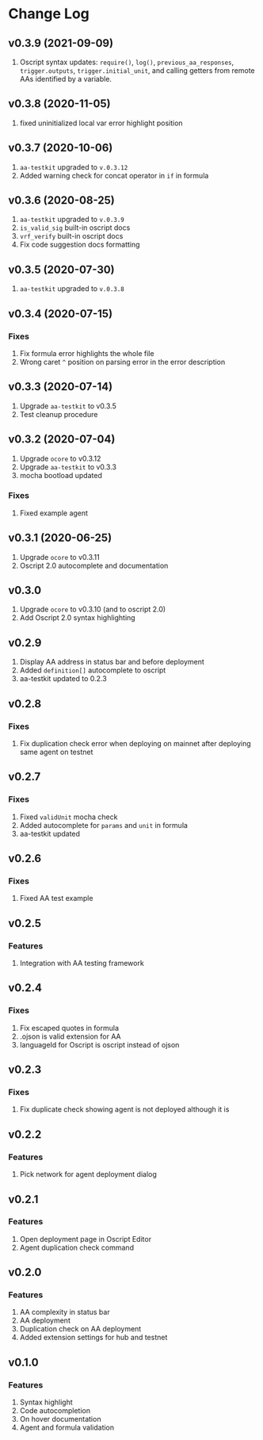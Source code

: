 # Change Log

## v0.3.9 (2021-09-09)
1. Oscript syntax updates: `require()`, `log()`, `previous_aa_responses`, `trigger.outputs`, `trigger.initial_unit`, and calling getters from remote AAs identified by a variable.

## v0.3.8 (2020-11-05)
1. fixed uninitialized local var error highlight position

## v0.3.7 (2020-10-06)
1. `aa-testkit` upgraded to `v.0.3.12`
2. Added warning check for concat operator in `if`  in formula

## v0.3.6 (2020-08-25)
1. `aa-testkit` upgraded to `v.0.3.9`
2. `is_valid_sig` built-in oscript docs
3. `vrf_verify` built-in oscript docs
4. Fix code suggestion docs formatting

## v0.3.5 (2020-07-30)
1. `aa-testkit` upgraded to `v.0.3.8`

## v0.3.4 (2020-07-15)

### Fixes
1. Fix formula error highlights the whole file
2. Wrong caret `^` position on parsing error in the error description

## v0.3.3 (2020-07-14)
1. Upgrade `aa-testkit` to v0.3.5
2. Test cleanup procedure

## v0.3.2 (2020-07-04)
1. Upgrade `ocore` to v0.3.12
2. Upgrade `aa-testkit` to v0.3.3
3. mocha bootload updated

### Fixes
1. Fixed example agent

## v0.3.1 (2020-06-25)
1. Upgrade `ocore` to v0.3.11
2. Oscript 2.0 autocomplete and documentation

## v0.3.0
1. Upgrade `ocore` to v0.3.10 (and to oscript 2.0)
2. Add Oscript 2.0 syntax highlighting

## v0.2.9
1. Display AA address in status bar and before deployment
2. Added `definition[]` autocomplete to oscript
3. aa-testkit updated to 0.2.3

## v0.2.8

### Fixes
1. Fix duplication check error when deploying on mainnet after deploying same agent on testnet

## v0.2.7

### Fixes
1. Fixed `validUnit` mocha check
2. Added autocomplete for `params` and `unit` in formula
3. aa-testkit updated

## v0.2.6

### Fixes
1. Fixed AA test example

## v0.2.5

### Features
1. Integration with AA testing framework

## v0.2.4

### Fixes
1. Fix escaped quotes in formula
2. .ojson is valid extension for AA
3. languageId for Oscript is oscript instead of ojson

## v0.2.3

### Fixes
1. Fix duplicate check showing agent is not deployed although it is

## v0.2.2

### Features
1. Pick network for agent deployment dialog

## v0.2.1

### Features
1. Open deployment page in Oscript Editor
2. Agent duplication check command

## v0.2.0

### Features
1. AA complexity in status bar
2. AA deployment
3. Duplication check on AA deployment
4. Added extension settings for hub and testnet

## v0.1.0

### Features
1. Syntax highlight
2. Code autocompletion
3. On hover documentation
4. Agent and formula validation
